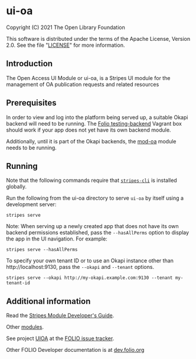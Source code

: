 # ui-oa

Copyright (C) 2021 The Open Library Foundation

This software is distributed under the terms of the Apache License,
Version 2.0. See the file "[LICENSE](LICENSE)" for more information.

## Introduction

The Open Access UI Module or ui-oa, is a Stripes UI module for the management of OA publication requests and related resources

## Prerequisites

In order to view and log into the platform being served up, a suitable Okapi backend will need to be running. The [Folio testing-backend](https://app.vagrantup.com/folio/boxes/testing-backend) Vagrant box should work if your app does not yet have its own backend module.

Additionally, until it is part of the Okapi backends, the [mod-oa](https://github.com/folio-org/mod-oa) module needs to be running.

## Running

Note that the following commands require that [`stripes-cli`](https://github.com/folio-org/stripes-cli) is installed globally.

Run the following from the ui-oa directory to serve `ui-oa` by itself using a development server:
```
stripes serve
```

Note: When serving up a newly created app that does not have its own backend permissions established, pass the `--hasAllPerms` option to display the app in the UI navigation. For example:
```
stripes serve --hasAllPerms
```

To specify your own tenant ID or to use an Okapi instance other than http://localhost:9130, pass the `--okapi` and `--tenant` options.
```
stripes serve --okapi http://my-okapi.example.com:9130 --tenant my-tenant-id
```

## Additional information

Read the [Stripes Module Developer's Guide](https://github.com/folio-org/stripes/blob/master/doc/dev-guide.md).

Other [modules](https://dev.folio.org/source-code/#client-side).

See project [UIOA](https://issues.folio.org/browse/UIOA)
at the [FOLIO issue tracker](https://dev.folio.org/guidelines/issue-tracker).

Other FOLIO Developer documentation is at [dev.folio.org](https://dev.folio.org/)

